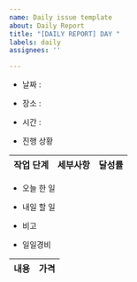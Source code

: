 ```yaml
---
name: Daily issue template
about: Daily Report
title: "[DAILY REPORT] DAY "
labels: daily
assignees: ''

---
```


* 날짜 :
* 장소 :
* 시간 :

* 진행 상황

작업 단계 | 세부사항 | 달성률
--------------|--------------------------------------------------|------------

* 오늘 한 일

* 내일 할 일

* 비고

* 일일경비

내용 | 가격
-------|----
